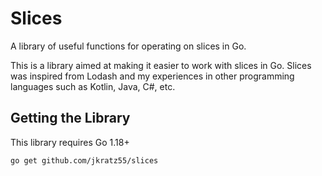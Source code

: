 # Slices

A library of useful functions for operating on slices in Go.

This is a library aimed at making it easier to work with slices in Go. Slices was inspired from Lodash and my experiences in other programming languages such as Kotlin, Java, C#, etc. 

## Getting the Library

This library requires Go 1.18+

```shell
go get github.com/jkratz55/slices
```